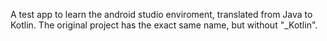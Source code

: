 A test app to learn the android studio enviroment, translated from Java to Kotlin. The original project has the exact same name, but without "_Kotlin".

